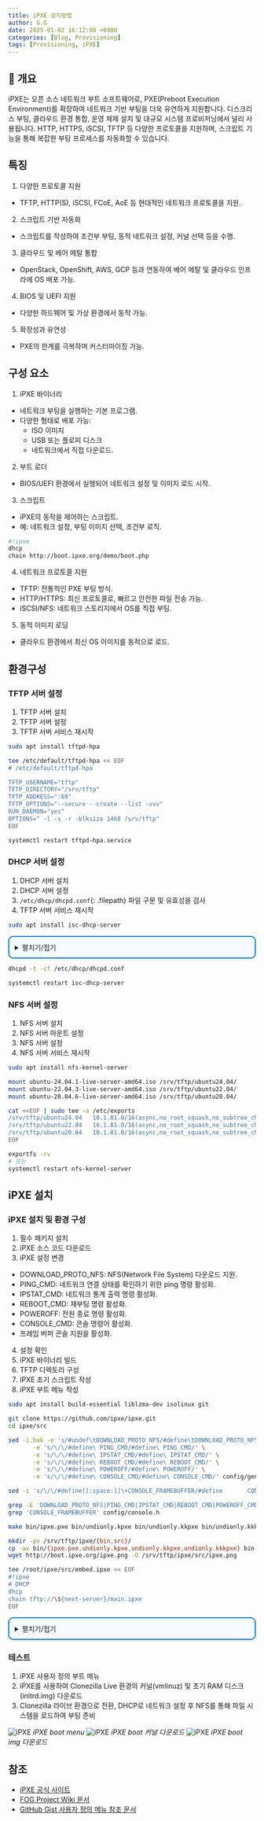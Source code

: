 ```yaml
---
title: iPXE 설치방법
author: G.G
date: 2025-01-02 16:12:00 +0900
categories: [Blog, Provisioning]
tags: [Provisioning, iPXE]
---
```


## 📘 개요
iPXE는 오픈 소스 네트워크 부트 소프트웨어로, PXE(Preboot Execution Environment)를 확장하여 네트워크 기반 부팅을 더욱 유연하게 지원합니다. 디스크리스 부팅, 클라우드 환경 통합, 운영 체제 설치 및 대규모 시스템 프로비저닝에서 널리 사용됩니다. HTTP, HTTPS, iSCSI, TFTP 등 다양한 프로토콜을 지원하며, 스크립트 기능을 통해 복잡한 부팅 프로세스를 자동화할 수 있습니다.

## 특징
1. 다양한 프로토콜 지원
- TFTP, HTTP(S), iSCSI, FCoE, AoE 등 현대적인 네트워크 프로토콜을 지원.

2. 스크립트 기반 자동화
- 스크립트를 작성하여 조건부 부팅, 동적 네트워크 설정, 커널 선택 등을 수행.

3. 클라우드 및 베어 메탈 통합
- OpenStack, OpenShift, AWS, GCP 등과 연동하여 베어 메탈 및 클라우드 인프라에 OS 배포 가능.

4. BIOS 및 UEFI 지원
- 다양한 하드웨어 및 가상 환경에서 동작 가능.

5. 확장성과 유연성
- PXE의 한계를 극복하며 커스터마이징 가능.

## 구성 요소
1. iPXE 바이너리
- 네트워크 부팅을 실행하는 기본 프로그램.
- 다양한 형태로 배포 가능:
  - ISO 이미지
  - USB 또는 플로피 디스크
  - 네트워크에서 직접 다운로드.

2. 부트 로더
- BIOS/UEFI 환경에서 실행되어 네트워크 설정 및 이미지 로드 시작.

3. 스크립트
- iPXE의 동작을 제어하는 스크립트.
- 예: 네트워크 설정, 부팅 이미지 선택, 조건부 로직.

```bash
#!ipxe
dhcp
chain http://boot.ipxe.org/demo/boot.php
```

4. 네트워크 프로토콜 지원
- TFTP: 전통적인 PXE 부팅 방식.
- HTTP/HTTPS: 최신 프로토콜로, 빠르고 안전한 파일 전송 가능.
- iSCSI/NFS: 네트워크 스토리지에서 OS를 직접 부팅.

5. 동적 이미지 로딩
- 클라우드 환경에서 최신 OS 이미지를 동적으로 로드.

## 환경구성

### TFTP 서버 설정
1. TFTP 서버 설치
2. TFTP 서버 설정
3. TFTP 서버 서비스 재시작

```bash
sudo apt install tftpd-hpa
```

```bash
tee /etc/default/tftpd-hpa << EOF
# /etc/default/tftpd-hpa

TFTP_USERNAME="tftp"
TFTP_DIRECTORY="/srv/tftp"
TFTP_ADDRESS=":69"
TFTP_OPTIONS="--secure --create --list -vvv"
RUN_DAEMON="yes"
OPTIONS=" -l -s -r -blksize 1468 /srv/tftp"
EOF
```

```bash
systemctl restart tftpd-hpa.service
```

### DHCP 서버 설정
1. DHCP 서버 설치
2. DHCP 서버 설정
3. `/etc/dhcp/dhcpd.conf`{: .filepath} 파일 구문 및 유효성을 검사
4. TFTP 서버 서비스 재시작

```bash
sudo apt install isc-dhcp-server
```

<details markdown="block" style="margin: 1em 0; padding: 0.8em; border: 2px solid #007acc; border-radius: 10px; background-color: #f5faff; box-shadow: 0 2px 5px rgba(0, 0, 0, 0.1);">
  <summary>
    펼치기/접기
  </summary>

```bash
IPADD=$(hostname -I | awk '{print $1}')
IPGW=$(ip route | grep default | head -n 1 | awk '{print $3}')
IPADD_PREFIX=$(echo $IPADD | sed 's/\.[0-9]*$//')

cat << EOF >> /etc/dhcp/dhcpd.conf
option space PXE;
option PXE.mtftp-ip    code 1 = ip-address;
option PXE.mtftp-cport code 2 = unsigned integer 16;
option PXE.mtftp-sport code 3 = unsigned integer 16;
option PXE.mtftp-tmout code 4 = unsigned integer 8;
option PXE.mtftp-delay code 5 = unsigned integer 8;
option arch code 93 = unsigned integer 16; # RFC4578

use-host-decl-names on;
ddns-update-style interim;
ignore client-updates;
next-server 10.1.81.3;
authoritative;

subnet 10.1.0.0 netmask 255.255.0.0 {
    option routers $IPGW;
    option subnet-mask 255.255.0.0;
    option domain-name-servers 1.1.1.1, 8.8.8.8;
    option time-offset 32400;     # Timezone: Asia/Seoul
    default-lease-time 600;
    max-lease-time 7200;
    range $IPADD_PREFIX.100 $IPADD_PREFIX.200;
    next-server 10.1.81.3;
 
    class "UEFI-32-1" {
    match if substring(option vendor-class-identifier, 0, 20) = "PXEClient:Arch:00006";
    filename "ipxe/bin/ipxe.efi";
    }

    class "UEFI-32-2" {
    match if substring(option vendor-class-identifier, 0, 20) = "PXEClient:Arch:00002";
     filename "ipxe/bin/ipxe.efi";
    }

    class "UEFI-64-1" {
    match if substring(option vendor-class-identifier, 0, 20) = "PXEClient:Arch:00007";
     filename "ipxe/bin/ipxe.efi";
    }

    class "UEFI-64-2" {
    match if substring(option vendor-class-identifier, 0, 20) = "PXEClient:Arch:00008";
    filename "ipxe/bin/ipxe.efi";
    }

    class "UEFI-64-3" {
    match if substring(option vendor-class-identifier, 0, 20) = "PXEClient:Arch:00009";
     filename "ipxe/bin/ipxe.efi";
    }

    class "Legacy" {
    match if substring(option vendor-class-identifier, 0, 20) = "PXEClient:Arch:00000";
    filename "ipxe/bin/undionly.kkpxe";
    }
}
EOF
```

</details>

```bash
dhcpd -t -cf /etc/dhcp/dhcpd.conf
```

```bash
systemctl restart isc-dhcp-server
```

### NFS 서버 설정
1. NFS 서버 설치
2. NFS 서버 마운트 설정
3. NFS 서버 설정
4. NFS 서버 서비스 재시작

```bash
sudo apt install nfs-kernel-server
```

```bash
mount ubuntu-24.04.1-live-server-amd64.iso /srv/tftp/ubuntu24.04/
mount ubuntu-22.04.3-live-server-amd64.iso /srv/tftp/ubuntu22.04/
mount ubuntu-20.04.6-live-server-amd64.iso /srv/tftp/ubuntu20.04/
```

```bash
cat <<EOF | sudo tee -a /etc/exports
/srv/tftp/ubuntu24.04   10.1.81.0/16(async,no_root_squash,no_subtree_check,ro)
/srv/tftp/ubuntu22.04   10.1.81.0/16(async,no_root_squash,no_subtree_check,ro)
/srv/tftp/ubuntu20.04   10.1.81.0/16(async,no_root_squash,no_subtree_check,ro)
EOF
```

```bash
exportfs -rv
# 또는
systemctl restart nfs-kernel-server
```

## iPXE 설치

### iPXE 설치 및 환경 구성
1. 필수 패키지 설치
2. iPXE 소스 코드 다운로드
3. iPXE 설정 변경
- DOWNLOAD_PROTO_NFS: NFS(Network File System) 다운로드 지원.
- PING_CMD: 네트워크 연결 상태를 확인하기 위한 ping 명령 활성화.
- IPSTAT_CMD: 네트워크 통계 출력 명령 활성화.
- REBOOT_CMD: 재부팅 명령 활성화.
- POWEROFF: 전원 종료 명령 활성화.
- CONSOLE_CMD: 콘솔 명령어 활성화.
- 프레임 버퍼 콘솔 지원을 활성화.
4. 설정 확인
5. iPXE 바이너리 빌드
6. TFTP 디렉토리 구성
7. iPXE 초기 스크립트 작성
8. iPXE 부트 메뉴 작성

```bash
sudo apt install build-essential liblzma-dev isolinux git
```

```bash
git clone https://github.com/ipxe/ipxe.git
cd ipxe/src
```

```bash
sed -i.bak -e 's/#undef\tDOWNLOAD_PROTO_NFS/#define\tDOWNLOAD_PROTO_NFS/' \
       -e 's/\/\/#define\ PING_CMD/#define\ PING_CMD/' \
       -e 's/\/\/#define\ IPSTAT_CMD/#define\ IPSTAT_CMD/' \
       -e 's/\/\/#define\ REBOOT_CMD/#define\ REBOOT_CMD/' \
       -e 's/\/\/#define\ POWEROFF/#define\ POWEROFF/' \
       -e 's/\/\/#define\ CONSOLE_CMD/#define\ CONSOLE_CMD/' config/general.h
```

```bash
sed -i 's/\/\/#define[[:space:]]\+CONSOLE_FRAMEBUFFER/#define       CONSOLE_FRAMEBUFFER/' config/console.h
```

```bash
grep -E 'DOWNLOAD_PROTO_NFS|PING_CMD|IPSTAT_CMD|REBOOT_CMD|POWEROFF_CMD|CONSOLE_CMD/' config/general.h
grep 'CONSOLE_FRAMEBUFFER' config/console.h
```

```bash
make bin/ipxe.pxe bin/undionly.kpxe bin/undionly.kkpxe bin/undionly.kkkpxe bin-x86_64-efi/ipxe.efi EMBED=/root/ipxe/src/embed.ipxe
```

```bash
mkdir -pv /srv/tftp/ipxe/{bin,src}/
cp -av bin/{ipxe.pxe,undionly.kpxe,undionly.kkpxe,undionly.kkkpxe} bin-x86_64-efi/ipxe.efi /srv/tftp/ipxe/bin/
wget http://boot.ipxe.org/ipxe.png -O /srv/tftp/ipxe/src/ipxe.png
```

```bash
tee /root/ipxe/src/embed.ipxe << EOF
#!ipxe
# DHCP
dhcp
chain tftp://\${next-server}/main.ipxe
EOF
```

<details markdown="block" style="margin: 1em 0; padding: 0.8em; border: 2px solid #007acc; border-radius: 10px; background-color: #f5faff; box-shadow: 0 2px 5px rgba(0, 0, 0, 0.1);">
  <summary>
    펼치기/접기
  </summary>

```bash
#!ipxe
# Background Images
console --x 1024 --y 768 --picture ipxe/src/ipxe.png --left 32 --right 32 --top 32 --bottom 48

# Set Color Fonts
set esc:hex 1b
set bold ${esc:string}[1m
set boldoff ${esc:string}[22m
set fg_off ${esc:string}[0m
set fg_red ${esc:string}[31m
set fg_gre ${esc:string}[32m
set fg_cya ${esc:string}[36m
set fg_whi ${esc:string}[37m

# Set NFS strings
set nfs-server          ${next-server}
set nfs-mount           /srv/tftp
set nfs-path            nfs://${nfs-server}${nfs-mount}
set nfs-root            ${nfs-server}:${nfs-mount}

# HTTP and iSCSI
set iscsi-server        ${next-server}
set http-root           http://${next-server}:3259

:start
menu iPXE boot menu options
item --gap --                   ------------------------- Local boot options ------------------------------
item            localboot               Boot to local drive
item --gap --                   ------------------------- Network boot options ----------------------------
item            ubuntu24.04             Install Ubuntu 24.04
item            ubuntu22.04             Install Ubuntu 22.04
item            ubuntu20.04             Install Ubuntu 20.04
item            windows10               Install Windows10
item            restoredisk-u24         Install Clonezilla Restoredisk u24-BareMetal
item            restoredisk-xen24       Install Clonezilla Restoredisk u24-XEN
item            restoredisk-u22         Install Clonezilla Restoredisk u22-BareMetal
item            restoredisk-xen22       Install Clonezilla Restoredisk u22-XEN
item            restoredisk-u20         Install Clonezilla Restoredisk u20-BareMetal
item            restoredisk-xen20       Install Clonezilla Restoredisk u20-XEN
item --gap --                   ------------------------- HPE options -------------------------------------
item            ssa2.60                 Go to HPE Smart Storage Administrator 2.60
item            ssa4.15                 Go to HPE Smart Storage Administrator 4.15
item            gen8                    Go to HPE Service Pack for ProLiant Gen8
item            gen9                    Go to HPE Service Pack for ProLiant Gen9
item --gap --                   ------------------------- Advanced options --------------------------------
item --key c    clonezilla              Go to Clonezilla Live
item --key s    shell                   Go to iPXE Shell
item --key r    reboot                  Reboot
item
item --key x    exit                    Exit iPXE and continue BIOS boot
choose --default localboot --timeout 10000 target && goto ${target}

:localboot
echo ${fg_gre}Continue${fg_off} booting to local drive
goto exit

:shell
echo Type "exit" to return to menu
shell
goto start

:reboot
reboot

:exit
exit

###
### Custom menu entries
###

:clonezilla
kernel clonezilla/live/vmlinuz
initrd clonezilla/live/initrd.img
imgargs vmlinuz boot=live username=user union=overlay components noswap noprompt keyboard-layouts=us locales=en_US.UTF-8 fetch=tftp://${nfs-server}/clonezilla/live/filesystem.squashfs video=1024x768
boot

:restoredisk-u24
kernel clonezilla/live/vmlinuz
initrd clonezilla/live/initrd.img
imgargs vmlinuz boot=live username=user union=overlay config components quiet noswap edd=on nomodeset enforcing=0 noeject fetch=tftp://${nfs-server}/clonezilla/live/filesystem.squashfs ocs_prerun="dhclient -v" ocs_prerun1="echo '1234' | sshfs root@${nfs-server}:/home/partimag /home/partimag -p 22 -o noatime -o ssh_command='ssh -oStrictHostKeyChecking=No' -o password_stdin" ocs_live_run="/usr/sbin/ocs-sr -g auto -e1 auto -e2 -r -j2 -icds -k1 -p reboot restoredisk u24-BareMetal sda" keyboard-layouts=NONE ocs_live_batch="no" locales="en_US.UTF-8" nolocales video=1024x768
boot

:restoredisk-xen24
kernel clonezilla/live/vmlinuz
initrd clonezilla/live/initrd.img
imgargs vmlinuz boot=live username=user union=overlay config components quiet noswap edd=on nomodeset enforcing=0 noeject fetch=tftp://${nfs-server}/clonezilla/live/filesystem.squashfs ocs_prerun="dhclient -v" ocs_prerun1="echo '1234' | sshfs root@${nfs-server}:/home/partimag /home/partimag -p 22 -o noatime -o ssh_command='ssh -oStrictHostKeyChecking=No' -o password_stdin" ocs_live_run="/usr/sbin/ocs-sr -g auto -e1 auto -e2 -r -j2 -icds -k1 -p reboot restoredisk u24-XEN sda" keyboard-layouts=NONE ocs_live_batch="no" locales="en_US.UTF-8" nolocales video=1024x768
boot

:restoredisk-u22
kernel clonezilla/live/vmlinuz
initrd clonezilla/live/initrd.img
imgargs vmlinuz boot=live username=user union=overlay config components quiet noswap edd=on nomodeset enforcing=0 noeject fetch=tftp://${nfs-server}/clonezilla/live/filesystem.squashfs ocs_prerun="dhclient -v" ocs_prerun1="echo '1234' | sshfs root@${nfs-server}:/home/partimag /home/partimag -p 22 -o noatime -o ssh_command='ssh -oStrictHostKeyChecking=No' -o password_stdin" ocs_live_run="/usr/sbin/ocs-sr -g auto -e1 auto -e2 -r -j2 -icds -k1 -p reboot restoredisk u22-BareMetal sda" keyboard-layouts=NONE ocs_live_batch="no" locales="en_US.UTF-8" nolocales video=1024x768
boot

:restoredisk-xen22
kernel clonezilla/live/vmlinuz
initrd clonezilla/live/initrd.img
imgargs vmlinuz boot=live username=user union=overlay config components quiet noswap edd=on nomodeset enforcing=0 noeject fetch=tftp://${nfs-server}/clonezilla/live/filesystem.squashfs ocs_prerun="dhclient -v" ocs_prerun1="echo '1234' | sshfs root@${nfs-server}:/home/partimag /home/partimag -p 22 -o noatime -o ssh_command='ssh -oStrictHostKeyChecking=No' -o password_stdin" ocs_live_run="/usr/sbin/ocs-sr -g auto -e1 auto -e2 -r -j2 -icds -k1 -p reboot restoredisk u22-XEN sda" keyboard-layouts=NONE ocs_live_batch="no" locales="en_US.UTF-8" nolocales video=1024x768
boot

:restoredisk-u20
kernel clonezilla/live/vmlinuz
initrd clonezilla/live/initrd.img
imgargs vmlinuz boot=live username=user union=overlay config components quiet noswap edd=on nomodeset enforcing=0 noeject fetch=tftp://${nfs-server}/clonezilla/live/filesystem.squashfs ocs_prerun="dhclient -v" ocs_prerun1="echo '1234' | sshfs root@${nfs-server}:/home/partimag /home/partimag -p 22 -o noatime -o ssh_command='ssh -oStrictHostKeyChecking=No' -o password_stdin" ocs_live_run="/usr/sbin/ocs-sr -g auto -e1 auto -e2 -r -j2 -icds -k1 -p reboot restoredisk u20-BareMetal sda" keyboard-layouts=NONE ocs_live_batch="no" locales="en_US.UTF-8" nolocales video=1024x768
boot

:restoredisk-xen20
kernel clonezilla/live/vmlinuz
initrd clonezilla/live/initrd.img
imgargs vmlinuz boot=live username=user union=overlay config components quiet noswap edd=on nomodeset enforcing=0 noeject fetch=tftp://${nfs-server}/clonezilla/live/filesystem.squashfs ocs_prerun="dhclient -v" ocs_prerun1="echo '1234' | sshfs root@${nfs-server}:/home/partimag /home/partimag -p 22 -o noatime -o ssh_command='ssh -oStrictHostKeyChecking=No' -o password_stdin" ocs_live_run="/usr/sbin/ocs-sr -g auto -e1 auto -e2 -r -j2 -icds -k1 -p reboot restoredisk u20-XEN sda" keyboard-layouts=NONE ocs_live_batch="no" locales="en_US.UTF-8" nolocales video=1024x768
boot

:ubuntu22.04
kernel ubuntu22.04/casper/vmlinuz
initrd ubuntu22.04/casper/initrd
imgargs vmlinuz initrd=initrd ip=dhcp nfsroot=${nfs-root}/ubuntu24.04 netboot=nfs boot=casper maybe-ubiquity quiet splash video=1024x768 --- 
boot

:ubuntu22.04
kernel ubuntu22.04/casper/vmlinuz
initrd ubuntu22.04/casper/initrd
imgargs vmlinuz initrd=initrd ip=dhcp nfsroot=${nfs-root}/ubuntu22.04 netboot=nfs boot=casper maybe-ubiquity quiet splash video=1024x768 --- 
boot

:ubuntu20.04
kernel ubuntu20.04/casper/vmlinuz
initrd ubuntu20.04/casper/initrd
imgargs vmlinuz initrd=initrd ip=dhcp nfsroot=${nfs-root}/ubuntu20.04 netboot=nfs boot=casper maybe-ubiquity quiet splash video=1024x768
boot

:ssa2.60
kernel ssa2.60/system/vmlinuz
initrd ssa2.60/system/initrd.img
imgargs vmlinuz initrd=initrd.img media=cdrom rw root=/dev/ram0 ramdisk_size=257144 init=/bin/init loglevel=3 ide=nodma ide=noraid pnpbios=off splash=silent showopts TYPE=MANUAL iso1mnt=/mnt/ssa2.60 iso1=nfs://${nfs-server}/srv/tftp/ssaoffline-2.60-18.0.iso iso1opts=timeo=120,nolock,bg,ro video=1024x768
boot

:ssa4.15
kernel ssa4.15/system/vmlinuz
initrd ssa4.15/system/initrd.img
imgargs vmlinuz initrd=initrd.img media=cdrom rw root=/dev/ram0 ramdisk_size=257144 init=/bin/init loglevel=3 ide=nodma ide=noraid pnpbios=off splash=silent showopts TYPE=MANUAL iso1mnt=/mnt/ssa4.15 iso1=nfs://${nfs-server}/srv/tftp/ssaoffline-4.15-6.0.iso iso1opts=timeo=120,nolock,bg,ro video=1024x768
boot

:gen8
kernel spp8/system/vmlinuz
initrd spp8/system/initrd.img
imgargs vmlinuz initrd=initrd.img media=net root=/dev/ram0 splash quiet hp_fibre showopts TYPE=AUTOMATIC AUTOPOWEROFFONSUCCESS=no AUTOREBOOTONSUCCESS=yes iso1=nfs://${nfs-server}/srv/tftp/spp8/spp8.iso iso1mnt=/mnt/bootdevice video=1024x768
boot

:gen9
kernel spp9/system/vmlinuz
initrd spp9/system/initrd.img
imgargs vmlinuz initrd=initrd.img media=net root=/dev/ram0 splash quiet hp_fibre showopts TYPE=AUTOMATIC AUTOPOWEROFFONSUCCESS=no AUTOREBOOTONSUCCESS=yes iso1=nfs://${nfs-server}/srv/tftp/spp9/spp9.iso iso1mnt=/mnt/bootdevice video=1024x768
boot
```

</details>

### 테스트
1. iPXE 사용자 정의 부트 메뉴
2. iPXE를 사용하여 Clonezilla Live 환경의 커널(vmlinuz) 및 초기 RAM 디스크(initrd.img) 다운로드
3. Clonezilla 라이브 환경으로 전환, DHCP로 네트워크 설정 후 NFS를 통해 파일 시스템을 로드하여 부팅 준비

![iPXE](/assets/img/2025-01-02/iPXE_1.png)
_iPXE boot menu_
![iPXE](/assets/img/2025-01-02/iPXE_2.png)
_iPXE boot 커널 다운로드_
![iPXE](/assets/img/2025-01-02/iPXE_3.png)
_iPXE boot img 다운로드_

## 참조
- [iPXE 공식 사이트](https://ipxe.org/)
- [FOG Project Wiki 문서](https://wiki.fogproject.org/wiki/index.php/BIOS_and_UEFI_Co-Existence)
- [GitHub Gist 사용자 정의 메뉴 참조 문서](https://gist.github.com/rikka0w0/50895b82cbec8a3a1e8c7707479824c1)

